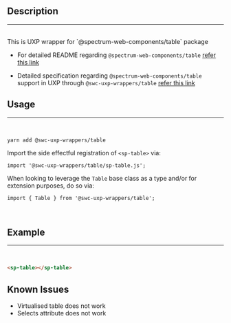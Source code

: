 ## Description

---

<br />
This is UXP wrapper for `@spectrum-web-components/table` package 
<br />

-   For detailed README regarding `@spectrum-web-components/table` [refer this link](https://www.npmjs.com/package/@spectrum-web-components/table/v/0.37.0)

-   Detailed specification regarding `@spectrum-web-components/table` support in UXP through `@swc-uxp-wrappers/table` [refer this link](https://developer.adobe.com/photoshop/uxp/2022/uxp-api/reference-spectrum/swc/)

## Usage

---

<br />

```
yarn add @swc-uxp-wrappers/table
```

Import the side effectful registration of `<sp-table>` via:

```
import '@swc-uxp-wrappers/table/sp-table.js';
```

When looking to leverage the `Table` base class as a type and/or for extension purposes, do so via:

```
import { Table } from '@swc-uxp-wrappers/table';
```

<br />

## Example

---

<br />

```html
<sp-table></sp-table>
```

## Known Issues

-   Virtualised table does not work
-   Selects attribute does not work
